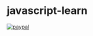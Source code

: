 # javascript-learn
[![paypal](https://www.paypalobjects.com/en_US/i/btn/btn_donateCC_LG.gif)](https://www.paypal.me/HarishMahajan)
